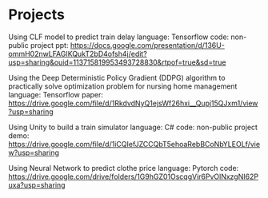 # Projects

Using CLF model to predict train delay
language: Tensorflow
code: non-public project
ppt: https://docs.google.com/presentation/d/136U-ommH02nwLFAGIKQukT2bD4ofsh4j/edit?usp=sharing&ouid=113715819953493728830&rtpof=true&sd=true

Using the Deep Deterministic Policy Gradient (DDPG) algorithm to practically solve optimization problem for nursing home management
language: Tensorflow
paper: https://drive.google.com/file/d/1RkdvdNyQ1ejsWf26hxi__Qupj15QJxm1/view?usp=sharing

Using Unity to build a train simulator
language: C#
code: non-public project
demo: https://drive.google.com/file/d/1iCQIefJZCCQbT5ehoaRebBCoNbYLEOLf/view?usp=sharing

Using Neural Network to predict clothe price
language: Pytorch
code: https://drive.google.com/drive/folders/1G9hGZ01OscqgVir6PvOlNxzgNI62Puxa?usp=sharing

